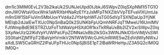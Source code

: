 dm1lc3MlM0EvL2V3b2lkaUk2SUNJeUlpd0tJbkJ6SWpvZ0lqSXpNM1l5TG1OdmJWOWtaV0oxWnk1aWRXbHNaRzE1YzJsMFpTNXZibVVpTEFvaVlXUmtJam9nSW1SbFluVm5MbUoxYVd4a2JYbHphWFJsTG05dVpTSXNDaUp3YjNKMElqb2dJalEwTXlJc0NpSnBaQ0k2SUNKbFpUQmhNRFJqT1MweU16UmlMVFJtWmpBdE9ESTRZUzFoT1dWaVpHSXdOR1kxTkRRaUxBb2lZV2xrSWpvZ0lqSXpNeUlzQ2lKdVpYUWlPaUFpZDNNaUxBb2lkSGx3WlNJNklDSnViMjVsSWl3S0ltaHZjM1FpT2lBaVpHVmlkV2N1WW5WcGJHUnRlWE5wZEdVdWIyNWxJaXdLSW5CaGRHZ2lPaUFpTHlJc0NpSjBiSE1pT2lBaWRHeHpJZ3A5Q2clM0QlM0Q=
